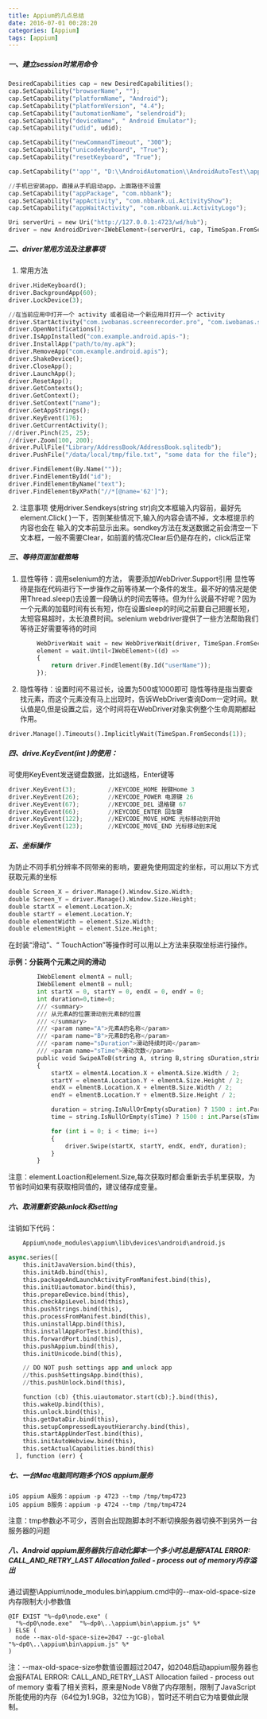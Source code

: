 ```yaml
---
title: Appium的几点总结
date: 2016-07-01 00:28:20
categories: [Appium]
tags: [appium]
---
```


##### 一、建立session时常用命令
````python
DesiredCapabilities cap = new DesiredCapabilities();
cap.SetCapability("browserName", "");                                                           // web 浏览器名称（'Safari' ,'Chrome'等）。如果对应用进行自动化测试，这个关键字的值应为空。
cap.SetCapability("platformName", "Android");                                                   //你要测试的手机操作系统
cap.SetCapability("platformVersion", "4.4");                                                    //手机操作系统版本
cap.SetCapability("automationName", "selendroid");                                              //你想使用的自动化测试引擎：Appium (默认) 或 Selendroid
cap.SetCapability("deviceName", " Android Emulator");                                           //使用的手机类型或模拟器类型，真机时输入Android Emulator或者手机型号
cap.SetCapability("udid", udid);                                                                //连接的物理设备的唯一设备标识,Android可以不设置

cap.SetCapability("newCommandTimeout", "300");                                                  //设置收到下一条命令的超时时间,超时appium会自动关闭session ,默认60秒
cap.SetCapability("unicodeKeyboard", "True");                                                   //支持中文输入，会自动安装Unicode 输入法。默认值为 false
cap.SetCapability("resetKeyboard", "True");                                                     //在设定了 unicodeKeyboard 关键字的 Unicode 测试结束后，重置输入法到原有状态

cap.SetCapability("'app'", "D:\\AndroidAutomation\\AndroidAutoTest\\app\\zhongchou.apk");       //未安装应用时，设置app的路径

//手机已安装app，直接从手机启动app，上面路径不设置
cap.SetCapability("appPackage", "com.nbbank");                                                  //你要启动的Android 应用对应的Activity名称|比如`MainActivity`, `.Settings`|
cap.SetCapability("appActivity", "com.nbbank.ui.ActivityShow");                                 //你想运行的Android应用的包名
cap.SetCapability("appWaitActivity", "com.nbbank.ui.ActivityLogo");                             //你想要等待启动的Android Activity名称|比如`SplashActivity`|

Uri serverUri = new Uri("http://127.0.0.1:4723/wd/hub");
driver = new AndroidDriver<IWebElement>(serverUri, cap, TimeSpan.FromSeconds(180));
````


<!--more-->

##### 二、driver常用方法及注意事项
1. 常用方法
````python
driver.HideKeyboard();                                                                  //隐藏键盘
driver.BackgroundApp(60);                                                               //60秒后把当前应用放到后台去
driver.LockDevice(3);                                                                   //锁定屏幕

//在当前应用中打开一个 activity 或者启动一个新应用并打开一个 activity
driver.StartActivity("com.iwobanas.screenrecorder.pro", "com.iwobanas.screenrecorder.RecorderActivity");
driver.OpenNotifications();                                                             //打开下拉通知栏 只能在 Android 上使用
driver.IsAppInstalled("com.example.android.apis-");                                     //检查应用是否已经安装
driver.InstallApp("path/to/my.apk");                                                    //安装应用到设备中去
driver.RemoveApp("com.example.android.apis");                                           //从设备中删除一个应用
driver.ShakeDevice();                                                                   //模拟设备摇晃
driver.CloseApp();                                                                      //关闭应用
driver.LaunchApp();                                                                     //根据服务关键字 (desired capabilities) 启动会话 (session) 。请注意这必须在设定 autoLaunch=false 关键字时才能生效。这不是用于启动指定的 app/activities
driver.ResetApp();                                                                      //应用重置
driver.GetContexts();                                                                   //列出所有的可用上下文
driver.GetContext();                                                                    //列出当前上下文
driver.SetContext("name");                                                              //将上下文切换到默认上下文
driver.GetAppStrings();                                                                 //获取应用的字符串
driver.KeyEvent(176);                                                                   //给设备发送一个按键事件:keycode
driver.GetCurrentActivity();                                                            //获取当前 activity。只能在 Android 上使用
//driver.Pinch(25, 25);                                                                 //捏屏幕 (双指往内移动来缩小屏幕)
//driver.Zoom(100, 200);                                                                //放大屏幕 (双指往外移动来放大屏幕)
driver.PullFile("Library/AddressBook/AddressBook.sqlitedb");                            //从设备中拉出文件
driver.PushFile("/data/local/tmp/file.txt", "some data for the file");                  //推送文件到设备中去

driver.FindElement(By.Name(""));
driver.FindElementById("id");
driver.FindElementByName("text");
driver.FindElementByXPath("//*[@name='62']");
````

2. 注意事项
使用driver.Sendkeys(string str)向文本框输入内容前，最好先element.Click( )一下，否则某些情况下,输入的内容会请不掉，文本框提示的内容也会在 输入的文本前显示出来。sendkey方法在发送数据之前会清空一下文本框，一般不需要Clear，如前面的情况Clear后仍是存在的，click后正常

##### 三、等待页面加载策略
1. 显性等待：调用selenium的方法， 需要添加WebDriver.Support引用
    显性等待是指在代码进行下一步操作之前等待某一个条件的发生。最不好的情况是使用Thread.sleep()去设置一段确认的时间去等待。但为什么说最不好呢？因为一个元素的加载时间有长有短，你在设置sleep的时间之前要自己把握长短，太短容易超时，太长浪费时间。selenium webdriver提供了一些方法帮助我们等待正好需要等待的时间
````python
        WebDriverWait wait = new WebDriverWait(driver, TimeSpan.FromSeconds(10));
        element = wait.Until<IWebElement>((d) =>
        {
            return driver.FindElement(By.Id("userName"));
        });
````

2. 隐性等待：设置时间不易过长，设置为500或1000即可
    隐性等待是指当要查找元素，而这个元素没有马上出现时，告诉WebDriver查询Dom一定时间。默认值是0,但是设置之后，这个时间将在WebDriver对象实例整个生命周期都起作用。
````python
driver.Manage().Timeouts().ImplicitlyWait(TimeSpan.FromSeconds(1));
````

##### 四、drive.KeyEvent(int )的使用：
可使用KeyEvent发送键盘数据，比如退格，Enter键等
````python
driver.KeyEvent(3);         //KEYCODE_HOME 按键Home 3
driver.KeyEvent(26);        //KEYCODE_POWER 电源键 26
driver.KeyEvent(67);        //KEYCODE_DEL 退格键 67
driver.KeyEvent(66);        //KEYCODE_ENTER 回车键
driver.KeyEvent(122);       //KEYCODE_MOVE_HOME 光标移动到开始
driver.KeyEvent(123);       //KEYCODE_MOVE_END 光标移动到末尾
````

##### 五、坐标操作
为防止不同手机分辨率不同带来的影响，要避免使用固定的坐标，可以用以下方式获取元素的坐标
````python
double Screen_X = driver.Manage().Window.Size.Width;                    //获取手机屏幕宽度
double Screen_Y = driver.Manage().Window.Size.Height;                   //获取手机屏幕高度
double startX = element.Location.X;                                     //获取元素的起点坐标，即元素最左上角点的横坐标
double startY = element.Location.Y;                                     //获取元素的起点坐标，即元素最左上角点的纵坐标
double elementWidth = element.Size.Width;                               //获取元素的宽度
double elementHight = element.Size.Height;                              //获取元素的宽度
````

在封装“滑动”、“ TouchAction”等操作时可以用以上方法来获取坐标进行操作。

**示例：分装两个元素之间的滑动**
````python
        IWebElement elmentA = null;
        IWebElement elmentB = null;
        int startX = 0, startY = 0, endX = 0, endY = 0;
        int duration=0,time=0;
        /// <summary>
        /// 从元素A的位置滑动到元素B的位置
        /// </summary>
        /// <param name="A">元素A的名称</param>
        /// <param name="B">元素B的名称</param>
        /// <param name="sDuration">滑动持续时间</param>
        /// <param name="sTime">滑动次数</param>
        public void SwipeAToB(string A, string B,string sDuration,string sTime)
        {
            startX = elmentA.Location.X + elmentA.Size.Width / 2;                           //元素A的中心横坐标
            startY = elmentA.Location.Y + elmentA.Size.Height / 2;                          //元素A的中心纵坐标
            endX = elmentB.Location.X + elmentB.Size.Width / 2;                             //元素B的中心横坐标
            endY = elmentB.Location.Y + elmentB.Size.Height / 2;                            //元素B的中心纵坐标

            duration = string.IsNullOrEmpty(sDuration) ? 1500 : int.Parse(sDuration);       //持续时间为空时，默认设置为1500毫秒
            time = string.IsNullOrEmpty(sTime) ? 1500 : int.Parse(sTime);                   //滑动次数为空时，默认设置为滑动1次

            for (int i = 0; i < time; i++)
            {
                driver.Swipe(startX, startY, endX, endY, duration);
            }
        }
````
注意：element.Loaction和element.Size,每次获取时都会重新去手机里获取，为节省时间如果有获取相同值的，建议储存成变量。

##### 六、取消重新安装unlock和setting
注销如下代码：
````python
    Appium\node_modules\appium\lib\devices\android\android.js
````

````python
async.series([
    this.initJavaVersion.bind(this),
    this.initAdb.bind(this),
    this.packageAndLaunchActivityFromManifest.bind(this),
    this.initUiautomator.bind(this),
    this.prepareDevice.bind(this),
    this.checkApiLevel.bind(this),
    this.pushStrings.bind(this),
    this.processFromManifest.bind(this),
    this.uninstallApp.bind(this),
    this.installAppForTest.bind(this),
    this.forwardPort.bind(this),
    this.pushAppium.bind(this),
    this.initUnicode.bind(this),

    // DO NOT push settings app and unlock app
    //this.pushSettingsApp.bind(this),
    //this.pushUnlock.bind(this),

    function (cb) {this.uiautomator.start(cb);}.bind(this),
    this.wakeUp.bind(this),
    this.unlock.bind(this),
    this.getDataDir.bind(this),
    this.setupCompressedLayoutHierarchy.bind(this),
    this.startAppUnderTest.bind(this),
    this.initAutoWebview.bind(this),
    this.setActualCapabilities.bind(this)
  ], function (err) {
````

##### 七、一台Mac电脑同时跑多个IOS appium服务

```
iOS appium A服务：appium -p 4723 --tmp /tmp/tmp4723
iOS appium B服务：appium -p 4724 --tmp /tmp/tmp4724
```
注意：tmp参数必不可少，否则会出现跑脚本时不断切换服务器切换不到另外一台服务器的问题

##### 八、Android appium服务器执行自动化脚本一个多小时总是报FATAL ERROR: CALL_AND_RETRY_LAST Allocation failed - process out of memory内存溢出
通过调整\Appium\node_modules.bin\appium.cmd中的--max-old-space-size内存限制大小参数值
```
@IF EXIST "%~dp0\node.exe" (
  "%~dp0\node.exe"  "%~dp0\..\appium\bin\appium.js" %*
) ELSE (
  node --max-old-space-size=2047 --gc-global  "%~dp0\..\appium\bin\appium.js" %*
)
```
注：--max-old-space-size参数值设置超过2047，如2048启动appium服务器也会报FATAL ERROR: CALL_AND_RETRY_LAST Allocation failed - process out of memory
查看了相关资料，原来是Node V8做了内存限制，限制了JavaScript所能使用的内存（64位为1.9GB，32位为1GB），暂时还不明白它为啥要做此限制。
